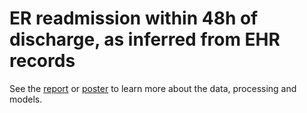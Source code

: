 # ER readmission within 48h of discharge, as inferred from EHR records

See the [report](report.pdf) or [poster](poster.pdf) to learn more about the data, processing and models.
